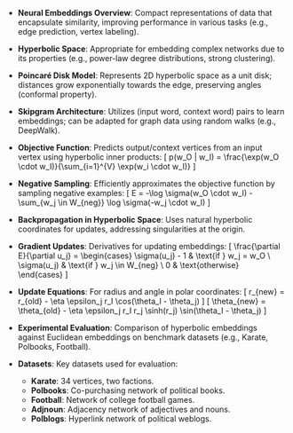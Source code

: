 - **Neural Embeddings Overview**: Compact representations of data that encapsulate similarity, improving performance in various tasks (e.g., edge prediction, vertex labeling).
  
- **Hyperbolic Space**: Appropriate for embedding complex networks due to its properties (e.g., power-law degree distributions, strong clustering). 

- **Poincaré Disk Model**: Represents 2D hyperbolic space as a unit disk; distances grow exponentially towards the edge, preserving angles (conformal property).

- **Skipgram Architecture**: Utilizes (input word, context word) pairs to learn embeddings; can be adapted for graph data using random walks (e.g., DeepWalk).

- **Objective Function**: Predicts output/context vertices from an input vertex using hyperbolic inner products:
  \[
  p(w_O | w_I) = \frac{\exp(w_O \cdot w_I)}{\sum_{i=1}^{V} \exp(w_i \cdot w_I)}
  \]

- **Negative Sampling**: Efficiently approximates the objective function by sampling negative examples:
  \[
  E = -\log \sigma(w_O \cdot w_I) - \sum_{w_j \in W_{neg}} \log \sigma(-w_j \cdot w_I)
  \]

- **Backpropagation in Hyperbolic Space**: Uses natural hyperbolic coordinates for updates, addressing singularities at the origin.

- **Gradient Updates**: Derivatives for updating embeddings:
  \[
  \frac{\partial E}{\partial u_j} = 
  \begin{cases} 
  \sigma(u_j) - 1 & \text{if } w_j = w_O \\ 
  \sigma(u_j) & \text{if } w_j \in W_{neg} \\ 
  0 & \text{otherwise} 
  \end{cases}
  \]

- **Update Equations**: For radius and angle in polar coordinates:
  \[
  r_{new} = r_{old} - \eta \epsilon_j r_I \cos(\theta_I - \theta_j)
  \]
  \[
  \theta_{new} = \theta_{old} - \eta \epsilon_j r_I r_j \sinh(r_j) \sin(\theta_I - \theta_j)
  \]

- **Experimental Evaluation**: Comparison of hyperbolic embeddings against Euclidean embeddings on benchmark datasets (e.g., Karate, Polbooks, Football).

- **Datasets**: Key datasets used for evaluation:
  - **Karate**: 34 vertices, two factions.
  - **Polbooks**: Co-purchasing network of political books.
  - **Football**: Network of college football games.
  - **Adjnoun**: Adjacency network of adjectives and nouns.
  - **Polblogs**: Hyperlink network of political weblogs.